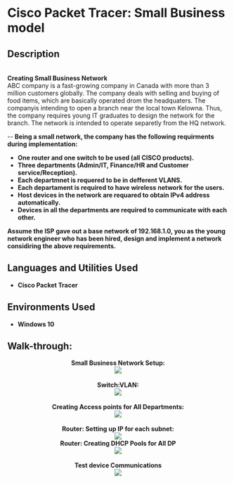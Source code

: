 <h1>Cisco Packet Tracer: Small Business model</h1>

 

<h2>Description</h2>

<br />
<b>Creating Small Business Network</b>
<br />
ABC company is a fast-growing company in Canada with more than 3 million customers globally.
The company deals with selling and buying of food items, which are basically operated drom the headquaters.
The companyis intending to open a branch near the local town Kelowna. Thus, the company requires young IT graduates to design the network for the branch.
The network is intended to operate separetly from the HQ network. 


 -- <b>  Being a small network, the company has the following requirments during implementation:

 - <b>One router and one switch to be used (all CISCO products).</b>
 - <b>Three departments (Admin/IT, Finance/HR and Customer service/Reception).</b>
 - <b>Each departmnet is requered to be in defferent VLANS.</b>
 - <b>Each departament is required to have wireless network for the users.</b>
 - <b>Host devices in the network are requared to obtain IPv4 address automatically.</b>
 - <b>Devices in all the departments are required to communicate with each other. </b>

Assume the ISP gave out a base network of 192.168.1.0, you as the young network engineer who has been hired, design and implement a network considiring the above requirements.  


<h2>Languages and Utilities Used</h2>

- <b>Cisco Packet Tracer</b> 


<h2>Environments Used </h2>

- <b>Windows 10</b> 


<h2>Walk-through:</h2>

<p align="center">
Small Business Network Setup: <br/>
<img src="https://github.com/Vlad774/Cisco-Packet-Tracer-Small-Business-model/blob/main/SMALL_BUSINESS_NETWORK_SETUP.jpg"/>
<br />
<br />
Switch:VLAN:  <br/>
<img src="https://github.com/Vlad774/Cisco-Packet-Tracer-Small-Business-model/blob/main/Switch_creating_VLAN_all_departments.jpg"/>
<br />
<br />
Creating Access points for All Departments: <br/>
<img src="https://github.com/Vlad774/Cisco-Packet-Tracer-Small-Business-model/blob/main/Creating%20acces%20point%20for%20all%20departments.jpg"/>
<br />
<br />
Router: Setting up IP for each subnet:  <br/>
<img src="https://github.com/Vlad774/Cisco-Packet-Tracer-Small-Business-model/blob/main/Router%20setting%20up%20IP%20for%20each%20subnet.jpg"/>
<br />
Router: Creating DHCP Pools for All DP  <br/>
<img src="https://github.com/Vlad774/Cisco-Packet-Tracer-Small-Business-model/blob/main/Router_Creating_DHCP_pools_for_ALL_DP.jpg"/>
<br />
<br />
Test device Communications  <br/>
<img src="https://github.com/Vlad774/Cisco-Packet-Tracer-Small-Business-model/blob/main/Device%20communication.jpg"/>
<br />


</p>

<!--
 ```diff
- text in red
+ text in green
! text in orange
# text in gray
@@ text in purple (and bold)@@
```
--!>
